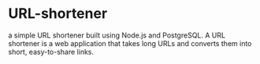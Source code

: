 # URL-shortener
 a simple URL shortener built using Node.js and PostgreSQL. A URL shortener is a web application that takes long URLs and converts them into short, easy-to-share links.
